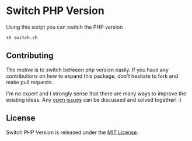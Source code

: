 # Switch PHP Version

Using this script you can switch the PHP version 

```
sh switch.sh
```

## Contributing

The motive is to switch between php version easily.
If you have any contributions on how to expand this package, don't hesitate to fork and make pull requests.

I'm no expert and I strongly sense that there are many ways to improve the existing ideas.
Any [open issues](https://github.com/anilkumararumulla/switch-php-version/issues) can be discussed and solved together! :)


## License

Switch PHP Version is released under the [MIT License](https://github.com/anilkumararumulla/switch-php-version/blob/master/LICENSE).

